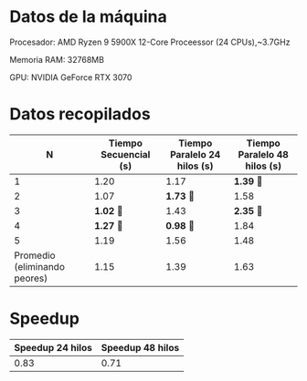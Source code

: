 # Datos de la máquina
Procesador: AMD Ryzen 9 5900X 12-Core Proceessor (24 CPUs),~3.7GHz

Memoria RAM: 32768MB

GPU: NVIDIA GeForce RTX 3070

# Datos recopilados

|N                           | Tiempo Secuencial (s) | Tiempo Paralelo 24 hilos (s) | Tiempo Paralelo 48 hilos (s) |
|----------------------------|-----------------------|------------------------------|------------------------------|
|1                           | 1.20                  | 1.17                         | **1.39** 🔴                    |
|2                           | 1.07                  | **1.73** 🔴                   | 1.58                         |
|3                           | **1.02** 🔴           | 1.43                         | **2.35** 🔴                   |
|4                           | **1.27** 🔴             | **0.98** 🔴                   | 1.84                         |
|5                           | 1.19                  | 1.56                         | 1.48                         |
|Promedio (eliminando peores)| 1.15                  | 1.39                         | 1.63                         |


# Speedup

|Speedup 24 hilos|Speedup 48 hilos|
|----------------|----------------|
|0.83            |0.71            |